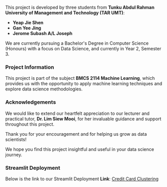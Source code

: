 This project is developed by three students from **Tunku Abdul Rahman University of Management and Technology (TAR UMT)**:

- **Yeap Jie Shen**
- **Gan Yee Jing**
- **Jerome Subash A/L Joseph**

We are currently pursuing a Bachelor's Degree in Computer Science (Honours) with a focus on Data Science, and currently in Year 2, Semester 3.

### Project Information

This project is part of the subject **BMCS 2114 Machine Learning**, which provides us with the opportunity to apply machine learning techniques and explore data science methodologies.

### Acknowledgements

We would like to extend our heartfelt appreciation to our lecturer and practical tutor, **Dr. Lim Siew Mooi**, for her invaluable guidance and support throughout this project️.

Thank you for your encouragement and for helping us grow as data scientists!

We hope you find this project insightful and useful in your data science journey.

### Streamlit Deployment
Below is the link to our Streamlit Deployment
**Link**: [Credit Card Clustering](https://jieshenmachinelearning.streamlit.app/)

